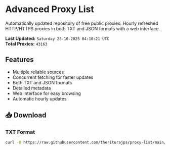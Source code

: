 # Advanced Proxy List

Automatically updated repository of free public proxies. Hourly refreshed HTTP/HTTPS proxies in both TXT and JSON formats with a web interface.

**Last Updated:** `Saturday 25-10-2025 04:10:21 UTC`  
**Total Proxies:** `43163`

## Features
- Multiple reliable sources
- Concurrent fetching for faster updates
- Both TXT and JSON formats
- Detailed metadata
- Web interface for easy browsing
- Automatic hourly updates

## 📥 Download

### TXT Format
```bash
curl -O https://raw.githubusercontent.com/theriturajps/proxy-list/main/proxies.txt